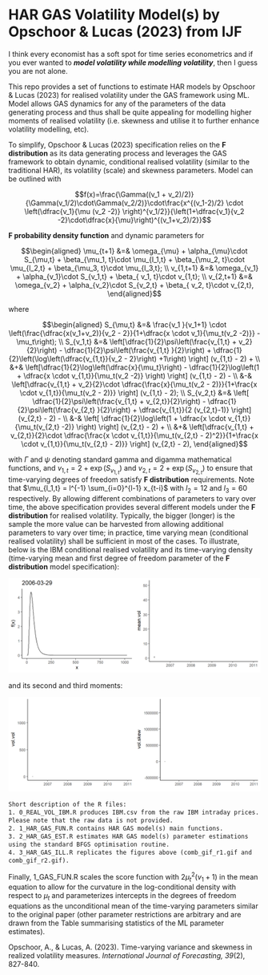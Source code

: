 # HAR GAS Volatility Model(s) by Opschoor & Lucas (2023) from IJF
 
I think every economist has a soft spot for time series econometrics and if you ever wanted to ***model volatility while modelling volatility***, then I guess you are not alone. 

This repo provides a set of functions to estimate HAR models by Opschoor & Lucas (2023) for realised volatility under the GAS framework using ML. Model allows GAS dynamics for any of the parameters of the data generating process and thus shall be quite appealing for modelling higher moments of realised volatility (i.e. skewness and utilise it to further enhance volatility modelling, etc).

To simplify, Opschoor & Lucas (2023) specification relies on the **F distribution** as its data generating process and leverages the GAS framework to obtain dynamic, conditional realised volatility (similar to the traditional HAR), its volatility (scale) and skewness parameters. Model can be outlined with 

$$f(x)=\frac{\Gamma((v_1 + v_2)/2)}{\Gamma(v_1/2)\cdot\Gamma(v_2/2)}\cdot\frac{x^{(v_1-2)/2} \cdot \left(\dfrac{v_1}{\mu (v_2 -2)} \right)^{v_1/2}}{\left(1+\dfrac{v_1}{v_2 -2}\cdot\dfrac{x}{\mu}\right)^{(v_1+v_2)/2}}$$ 

**F probability density function** and dynamic parameters for
```math
\begin{aligned}
\mu_{t+1} &=& \omega_{\mu} + \alpha_{\mu}\cdot S_{\mu,t} + \beta_{\mu_1, t}\cdot \mu_{l_1,t} + \beta_{\mu_2, t}\cdot \mu_{l_2,t} + \beta_{\mu_3, t}\cdot \mu_{l_3,t}; \\
v_{1,t+1} &=& \omega_{v_1} + \alpha_{v_1}\cdot S_{v_1,t} + \beta_{ v_1, t}\cdot v_{1,t}; \\
v_{2,t+1} &=& \omega_{v_2} + \alpha_{v_2}\cdot S_{v_2,t} + \beta_{ v_2, t}\cdot v_{2,t},  
\end{aligned}
```
where 
```math
\begin{aligned}
S_{\mu,t} &=& \frac{v_1 }{v_1+1} \cdot \left(\frac{\dfrac{x(v_1+v_2)}{v_2 - 2}}{1+\dfrac{x \cdot v_1}{\mu_t(v_2 -2)}} - \mu_t\right); \\
S_{v_1,t} &=& \left[\dfrac{1}{2}\psi\left(\frac{v_{1,t} + v_2}{2}\right) - \dfrac{1}{2}\psi\left(\frac{v_{1,t} }{2}\right) + \dfrac{1}{2}\left(\log\left(\dfrac{v_{1,t}}{v_2 - 2}\right) +1\right)  \right]  (v_{1,t} - 2) + \\
          &+& \left[\dfrac{1}{2}\log\left(\dfrac{x}{\mu_t}\right) - \dfrac{1}{2}\log\left(1 + \dfrac{x \cdot v_{1,t}}{\mu_t(v_2 -2)} \right) \right] (v_{1,t} - 2) - \\
          &-& \left[\dfrac{v_{1,t} + v_2}{2}\cdot \dfrac{\frac{x}{\mu_t(v_2 - 2)}}{1+\frac{x \cdot v_{1,t}}{\mu_t(v_2 - 2)}}  \right] (v_{1,t} - 2); \\
S_{v_2,t} &=& \left[ \dfrac{1}{2}\psi\left(\frac{v_{1,t} + v_{2,t}}{2}\right) - \dfrac{1}{2}\psi\left(\frac{v_{2,t} }{2}\right) + \dfrac{v_{1,t}}{2 (v_{2,t}-1)}  \right]  (v_{2,t} - 2) - \\
          &-& \left[ \dfrac{1}{2}\log\left(1 + \dfrac{x \cdot v_{1,t}}{\mu_t(v_{2,t} -2)} \right) \right] (v_{2,t} - 2) + \\
          &+& \left[\dfrac{v_{1,t} + v_{2,t}}{2}\cdot \dfrac{\frac{x \cdot v_{1,t}}{\mu_t(v_{2,t} - 2)^2}}{1+\frac{x \cdot v_{1,t}}{\mu_t(v_{2,t} - 2)}}  \right] (v_{2,t} - 2),
\end{aligned}
```
with $\Gamma$ and $\psi$ denoting standard gamma and digamma mathematical functions, and $v_{1,t} = 2 + \exp(S_{v_{1,t}})$ and $v_{2,t} = 2 + \exp(S_{v_{2,t}})$ to ensure that time-varying degrees of freedom satisfy **F distribution** requirements. Note that $\mu_{l_1,t} = l^{-1} \sum_{i=0}^{l-1} x_{t-i}$ with $l_2 = 12$ and $l_3 = 60$ respectively. By allowing different combinations of parameters to vary over time, the above specification provides several different models under the **F distribution** for realised volatility. Typically, the bigger (longer) is the sample the more value can be harvested from allowing additional parameters to vary over time; in practice, time varying mean (conditional realised volatility) shall be sufficient in most of the cases. To illustrate, below is the IBM conditional realised volatility and its time-varying density (time-varying mean and first degree of freedom parameter of the **F distribution** model specification):

![](https://github.com/ASemeyutin/HAR_GAS/blob/main/comb_gif_r1.gif)

and its second and third moments:

![](https://github.com/ASemeyutin/HAR_GAS/blob/main/comb_gif_r2.gif)

````
Short description of the R files:
1. 0_REAL_VOL_IBM.R produces IBM.csv from the raw IBM intraday prices. Please note that the raw data is not provided.
2. 1_HAR_GAS_FUN.R contains HAR GAS model(s) main functions. 
3. 2_HAR_GAS_EST.R estimates HAR GAS model(s) parameter estimations using the standard BFGS optimisation routine.
4. 3_HAR_GAS_ILL.R replicates the figures above (comb_gif_r1.gif and comb_gif_r2.gif). 
````
Finally, 1_GAS_FUN.R scales the score function with $2\mu_t^2(v_1 + 1)$ in the mean equation to allow for the curvature in the log-conditional density with respect to $\mu_t$ and parameterizes intercepts in the degrees of freedom equations as the unconditional mean of the time-varying parameters similar to the original paper (other parameter restrictions are arbitrary and are drawn from the Table summarising statistics of the ML parameter estimates).  

Opschoor, A., & Lucas, A. (2023). Time-varying variance and skewness in realized volatility measures. *International Journal of Forecasting, 39*(2), 827-840.
